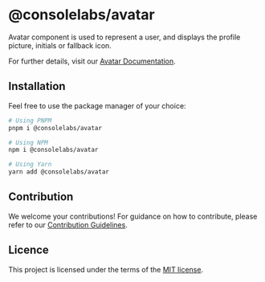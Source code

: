 # @consolelabs/avatar

Avatar component is used to represent a user, and displays the profile picture,
initials or fallback icon.

For further details, visit our
[Avatar Documentation](https://web-design-system-consolelabs.vercel.app/?path=/docs/components-avatar--docs).

## Installation

Feel free to use the package manager of your choice:

```sh
# Using PNPM
pnpm i @consolelabs/avatar

# Using NPM
npm i @consolelabs/avatar

# Using Yarn
yarn add @consolelabs/avatar
```

## Contribution

We welcome your contributions! For guidance on how to contribute, please refer
to our [Contribution Guidelines](/CONTRIBUTING.md).

## Licence

This project is licensed under the terms of the
[MIT license](https://choosealicense.com/licenses/mit/).
